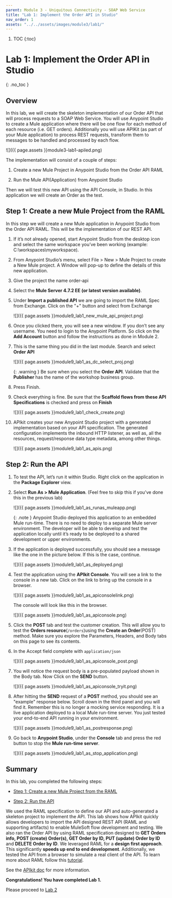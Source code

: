 ```yaml
---
parent: Module 3 - Uniquitous Connectivity - SOAP Web Service
title: "Lab 1: Implement the Order API in Studio"
nav_order: 1
assets: "../../assets/images/module3/lab1/"
---
```

1. TOC
{:toc}

# Lab 1: Implement the Order API in Studio
{: .no_toc }

## Overview

In this lab, we will create the skeleton implementation of our Order API that will process requests to a SOAP Web Service. You will use Anypoint Studio to create a Mule application where there will be one flow for each method of each resource (i.e. GET orders). Additionally you will use APIKit (as part of your Mule application) to process REST requests, transform them to messages to be handled and processed by each flow.

![]({{ page.assets }}module3-lab1-apiled.png)

The implementation will consist of a couple of steps:

1. Create a new Mule Project in Anypoint Studio from the Order API RAML

2. Run the Mule API(Application) from Anypoint Studio

Then we will test this new API using the API Console, in Studio. In this application we will create an Order as the test.

## Step 1: Create a new Mule Project from the RAML

In this step we will create a new Mule application in Anypoint Studio from the Order API RAML. This will be the implementation of our REST API.

1. If it’s not already opened, start Anypoint Studio from the desktop icon and select the same workspace you’ve been working (example: C:\workspaces\myworkspace).

2. From Anypoint Studio’s menu, select File > New > Mule Project to create a New Mule project. A Window will pop-up to define the details of this new application.

3. Give the project the name order-api

4. Select the **Mule Server 4.7.2 EE (or latest version available)**.

5. Under **Import a published API** we are going to import the RAML Spec from Exchange. Click on the "+" button and select from Exchange

    ![]({{ page.assets }}module9_lab1_new_mule_api_project.png)

6. Once you clicked there, you will see a new window. If you don’t see any username. You need to login to the Anypoint Platform. So click on the **Add Account** button and follow the instructions as done in Module 2.

7. This is the same thing you did in the last module. Search and select **Order API** 

    ![]({{ page.assets }}module9_lab1_as_dc_select_proj.png)

    {: .warning }
    Be sure when you select the **Order API**. Validate that the **Publisher** has the name of the workshop business group.

8. Press Finish​.

9. Check everything is fine. Be sure that the **Scaffold flows from these API Specifications** is checked and press on **Finish**

    ![]({{ page.assets }}module9_lab1_check_create.png)

10. APIkit creates your new Anypoint Studio project with a generated implementation based on your API specification. The generated configuration implements the inbound HTTP listener, as well as, all the resources, request/response data type metadata, among other things.

    ![]({{ page.assets }}module9_lab1_as_apis.png)

## Step 2: Run the API

1. To test the API, let’s run it within Studio. Right click on the application in the **Package Explorer** view.

2. Select **Run As​ > Mule Application​**. (Feel free to skip this if you’ve done this in the previous lab)

    ![]({{ page.assets }}module9_lab1_as_runas_muleapp.png)

    {: .note }
    Anypoint Studio deployed this application to an embedded Mule run-time. There is no need to deploy to a separate Mule server environment. The developer will be able to develop and test the application locally until it’s ready to be deployed to a shared development or upper environments.

3. If the application is deployed successfully, you should see a message like the one in the picture below. If this is the case, continue.

    ![]({{ page.assets }}module9_lab1_as_deployed.png)

4. Test the application using the **APIkit Console**. You will see a link to the console in a new tab. Click on the link to bring up the console in a browser.

    ![]({{ page.assets }}module9_lab1_as_apiconsolelink.png)

    The console will look like this in the browser.

    ![]({{ page.assets }}module9_lab1_as_apiconsole.png)

5. Click the **POST** tab and test the customer creation. This will allow you to test the **Orders resource**(`/orders`)using the **Create an Order**(POST) ​method. Make sure you explore the Parameters, Headers, and Body tabs on this page to see its contents.

6. In the Accept field complete with `application/json`

    ![]({{ page.assets }}module9_lab1_as_apiconsole_post.png)

7. You will notice the request body is a pre-populated payload shown in the Body tab. Now Click on the **SEND** button.

    ![]({{ page.assets }}module9_lab1_as_apiconsole_tryit.png)

8. After hitting the **SEND** request of a **POST** method, you should see an "example" response below. Scroll down in the third panel and you will find it. Remember this is no longer a mocking service responding. It is a live application deployed to a local Mule run-time server. You just tested your end-to-end API running in your environment.

    ![]({{ page.assets }}module9_lab1_as_postresponse.png)

9. Go back to **Anypoint Studio**, under the **Console** tab and press the red button to stop the **Mule run-time server**.

    ![]({{ page.assets }}module9_lab1_as_stop_application.png)

## Summary 

In this lab, you completed the following steps:

- [Step 1: Create a new Mule Project from the RAML](#step-1-create-a-new-mule-project-from-the-raml)

- [Step 2: Run the API](#step-2-run-the-api)

We used the RAML specification to define our API and auto-generated a skeleton project to implement the API. This lab shows how APIkit quickly allows developers to import the API designed REST API (RAML and supporting artifacts) to enable MuleSoft flow development and testing. We also ran the Order API by using RAML specification designed to **GET Orders info, POST (create) Order(s), GET Order by ID, PUT (update) Order by ID** and **DELETE Order by ID**. We leveraged RAML for a **design first approach**. This significantly **speeds up end to end development**. Additionally, we tested the API from a browser to simulate a real client of the API. To learn more about RAML follow this [tutorial](http://raml.org/docs.html).

See the [APIkit doc](https://docs.mulesoft.com/apikit/latest/) for more information.

**Congratulations! You have completed Lab 1.**

Please proceed to [Lab 2](./lab-2)